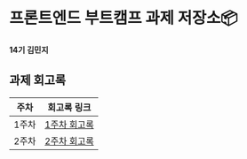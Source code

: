 # 프론트엔드 부트캠프 과제 저장소📦
**14기 김민지**

## 과제 회고록

|주차|회고록 링크|
|---|---|
|1주차|[1주차 회고록](./md/week1.md)|
|2주차|[2주차 회고록](./md/week2.md)|

